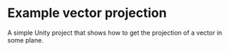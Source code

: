# Example vector projection 
A simple Unity project that shows how to get the projection of a vector in some plane.
